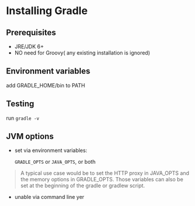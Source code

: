 # Installing Gradle

## Prerequisites

- JRE/JDK 6+
- NO need for Groovy( any existing installation is ignored)

## Environment variables

add GRADLE_HOME/bin to PATH

## Testing

run ```gradle -v```

## JVM options

- set via environment variables:

   ```GRADLE_OPTS``` or ```JAVA_OPTS```, or both

> A typical use case would be to set the HTTP proxy in JAVA_OPTS and the memory options in GRADLE_OPTS. Those variables can also be set at the beginning of the gradle or gradlew
script.

- unable via command line yer

